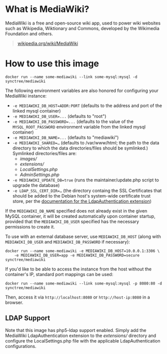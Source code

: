 # What is MediaWiki?

MediaWiki is a free and open-source wiki app, used to power wiki websites such
as Wikipedia, Wiktionary and Commons, developed by the Wikimedia Foundation and
others.

> [wikipedia.org/wiki/MediaWiki](https://en.wikipedia.org/wiki/MediaWiki)

# How to use this image

    docker run --name some-mediawiki --link some-mysql:mysql -d synctree/mediawiki

The following environment variables are also honored for configuring your
MediaWiki instance:

 - `-e MEDIAWIKI_DB_HOST=ADDR:PORT` (defaults to the address and port of the
   linked mysql container)
 - `-e MEDIAWIKI_DB_USER=...` (defaults to "root")
 - `-e MEDIAWIKI_DB_PASSWORD=...` (defaults to the value of the
   `MYSQL_ROOT_PASSWORD` environment variable from the linked mysql container)
 - `-e MEDIAWIKI_DB_NAME=...` (defaults to "mediawiki")
 - `-e MEDIAWIKI_SHARED=…` (defaults to /var/www/html; the path to the data directory to which the data directories/files should be symlinked.) Symlinked directories/files are:
 	- _images/_
 	- _extensions/_
 	- _LocalSettings.php_
 	- _AdminSettings.php_
 - `-e MEDIAWIKI_UPDATE_DB=true` (runs the maintainer/update.php script to upgrade the database)
 - `-e LDAP_SSL_CERT_DIR=…` (the directory containg the SSL Certificates that should be added to the Debian host's system-wide certificate trust store, per the [documentation for the LdapAuthentication extension](http://www.mediawiki.org/wiki/Extension:LDAP_Authentication/Requirements))

If the `MEDIAWIKI_DB_NAME` specified does not already exist in the given MySQL
container,  it will be created automatically upon container startup, provided
that the `MEDIAWIKI_DB_USER` specified has the necessary permissions to create
it.

To use with an external database server, use `MEDIAWIKI_DB_HOST` (along with
`MEDIAWIKI_DB_USER` and `MEDIAWIKI_DB_PASSWORD` if necessary):

    docker run --name some-mediawiki -e MEDIAWIKI_DB_HOST=10.0.0.1:3306 \
        -e MEDIAWIKI_DB_USER=app -e MEDIAWIKI_DB_PASSWORD=secure synctree/mediawiki

If you'd like to be able to access the instance from the host without the
container's IP, standard port mappings can be used:

    docker run --name some-mediawiki --link some-mysql:mysql -p 8080:80 -d synctree/mediawiki

Then, access it via `http://localhost:8080` or `http://host-ip:8080` in a browser.

## LDAP Support

Note that this image has php5-ldap support enabled. Simply add the MediaWiki LdapAuthentication extension to the _extensions/_ directory and configure the LocalSettings.php file with the applicable LdapAuthentication configurations.